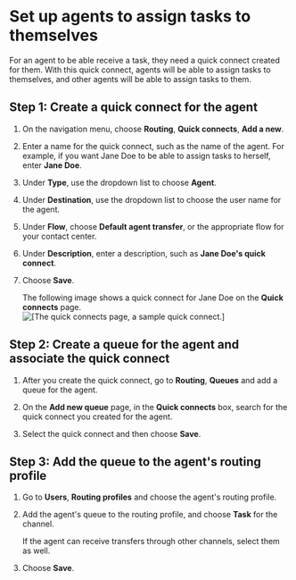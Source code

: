 # Set up agents to assign tasks to themselves<a name="setup-agents-assign-tasks-themselves"></a>

For an agent to be able receive a task, they need a quick connect created for them\. With this quick connect, agents will be able to assign tasks to themselves, and other agents will be able to assign tasks to them\. 

## Step 1: Create a quick connect for the agent<a name="create-quick-connect-for-agent"></a>

1. On the navigation menu, choose **Routing**, **Quick connects**, **Add a new**\.

1. Enter a name for the quick connect, such as the name of the agent\. For example, if you want Jane Doe to be able to assign tasks to herself, enter **Jane Doe**\.

1. Under **Type**, use the dropdown list to choose **Agent**\.

1. Under **Destination**, use the dropdown list to choose the user name for the agent\.

1. Under **Flow**, choose **Default agent transfer**, or the appropriate flow for your contact center\.

1. Under **Description**, enter a description, such as **Jane Doe's quick connect**\.

1. Choose **Save**\.

   The following image shows a quick connect for Jane Doe on the **Quick connects** page\.  
![\[The quick connects page, a sample quick connect.\]](http://docs.aws.amazon.com/connect/latest/adminguide/images/tasks-agent-quick-connect.png)

## Step 2: Create a queue for the agent and associate the quick connect<a name="create-queue-for-agent"></a>

1. After you create the quick connect, go to **Routing**, **Queues** and add a queue for the agent\. 

1. On the **Add new queue** page, in the **Quick connects** box, search for the quick connect you created for the agent\. 

1. Select the quick connect and then choose **Save**\.

## Step 3: Add the queue to the agent's routing profile<a name="add-queue-to-agent-profile"></a>

1. Go to **Users**, **Routing profiles** and choose the agent's routing profile\. 

1. Add the agent's queue to the routing profile, and choose **Task** for the channel\.

   If the agent can receive transfers through other channels, select them as well\.

1. Choose **Save**\.